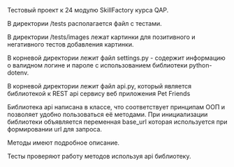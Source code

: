 Тестовый проект к 24 модулю SkillFactory курса QAP.

В директории /tests располагается файл с тестами.

В директории /tests/images лежат картинки для позитивного и негативного тестов добавления картинки.

В корневой директории лежит файл settings.py - содержит информацию о валидном логине и пароле с использованием библиотеки python-dotenv.

В корневой директории лежит файл api.py, который является библиотекой к REST api сервису веб приложения Pet Friends

Библиотека api написана в классе, что соответствует принципам ООП и позволяет удобно пользоваться её методами. При инициализации библиотеки объявляется переменная base_url которая используется при формировании url для запроса.

Методы имеют подробное описание.

Тесты проверяют работу методов используя api библиотеку.
